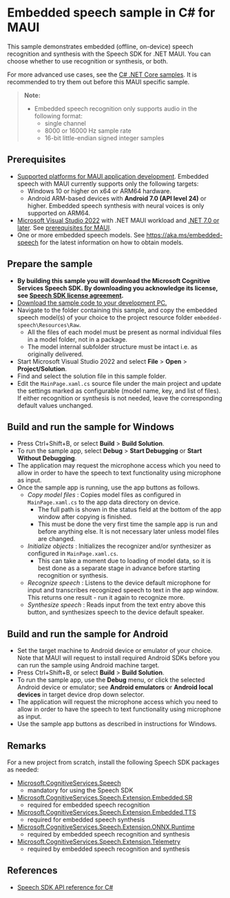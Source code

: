 # Embedded speech sample in C# for MAUI

This sample demonstrates embedded (offline, on-device) speech recognition and synthesis with the Speech SDK for .NET MAUI.
You can choose whether to use recognition or synthesis, or both.

For more advanced use cases, see the [C# .NET Core samples](../../dotnetcore/embedded-speech).
It is recommended to try them out before this MAUI specific sample.

> **Note:**
> * Embedded speech recognition only supports audio in the following format:
>   * single channel
>   * 8000 or 16000 Hz sample rate
>   * 16-bit little-endian signed integer samples

## Prerequisites

* [Supported platforms for MAUI application development](https://learn.microsoft.com/dotnet/maui/supported-platforms?view=net-maui-7.0).
  Embedded speech with MAUI currently supports only the following targets:
  * Windows 10 or higher on x64 or ARM64 hardware.
  * Android ARM-based devices with **Android 7.0 (API level 24)** or higher.
    Embedded speech synthesis with neural voices is only supported on ARM64.
* [Microsoft Visual Studio 2022](https://www.visualstudio.com/) with .NET MAUI workload and [.NET 7.0 or later](https://learn.microsoft.com/dotnet/core/install/windows?tabs=net70).
  See [prerequisites for MAUI](https://learn.microsoft.com/dotnet/maui/get-started/installation?view=net-maui-7.0&tabs=vswin).
* One or more embedded speech models. See https://aka.ms/embedded-speech for the latest information on how to obtain models.

## Prepare the sample

* **By building this sample you will download the Microsoft Cognitive Services Speech SDK. By downloading you acknowledge its license, see [Speech SDK license agreement](https://aka.ms/csspeech/license).**
* [Download the sample code to your development PC.](/README.md#get-the-samples)
* Navigate to the folder containing this sample, and copy the embedded speech model(s) of your choice to the project resource folder `embedded-speech\Resources\Raw`.
  * All the files of each model must be present as normal individual files in a model folder, not in a package.
  * The model internal subfolder structure must be intact i.e. as originally delivered.
* Start Microsoft Visual Studio 2022 and select **File** \> **Open** \> **Project/Solution**.
* Find and select the solution file in this sample folder.
* Edit the `MainPage.xaml.cs` source file under the main project and update the settings marked as configurable (model name, key, and list of files).
  If either recognition or synthesis is not needed, leave the corresponding default values unchanged.

## Build and run the sample for Windows
* Press Ctrl+Shift+B, or select **Build** \> **Build Solution**.
* To run the sample app, select **Debug** \> **Start Debugging** or **Start Without Debugging**.
* The application may request the microphone access which you need to allow in order to have the speech to text functionality using microphone as input.
* Once the sample app is running, use the app buttons as follows.
  * *Copy model files* : Copies model files as configured in `MainPage.xaml.cs` to the app data directory on device.
    * The full path is shown in the status field at the bottom of the app window after copying is finished.
    * This must be done the very first time the sample app is run and before anything else. It is not necessary later unless model files are changed.
  * *Initialize objects* : Initializes the recognizer and/or synthesizer as configured in `MainPage.xaml.cs`.
    * This can take a moment due to loading of model data, so it is best done as a separate stage in advance before starting recognition or synthesis.
  * *Recognize speech* : Listens to the device default microphone for input and transcribes recognized speech to text in the app window. This returns one result - run it again to recognize more.
  * *Synthesize speech* : Reads input from the text entry above this button, and synthesizes speech to the device default speaker.

## Build and run the sample for Android
* Set the target machine to Android device or emulator of your choice. Note that MAUI will request to install required Android SDKs before you can run the sample using Android machine target.
* Press Ctrl+Shift+B, or select **Build** \> **Build Solution**.
* To run the sample app, use the **Debug** menu, or click the selected Android device or emulator; see **Android emulators** or **Android local devices** in target device drop down selector.
* The application will request the microphone access which you need to allow in order to have the speech to text functionality using microphone as input.
* Use the sample app buttons as described in instructions for Windows.

## Remarks

For a new project from scratch, install the following Speech SDK packages as needed:
* [Microsoft.CognitiveServices.Speech](https://www.nuget.org/packages/Microsoft.CognitiveServices.Speech)
  * mandatory for using the Speech SDK
* [Microsoft.CognitiveServices.Speech.Extension.Embedded.SR](https://www.nuget.org/packages/Microsoft.CognitiveServices.Speech.Extension.Embedded.SR)
  * required for embedded speech recognition
* [Microsoft.CognitiveServices.Speech.Extension.Embedded.TTS](https://www.nuget.org/packages/Microsoft.CognitiveServices.Speech.Extension.Embedded.TTS)
  * required for embedded speech synthesis
* [Microsoft.CognitiveServices.Speech.Extension.ONNX.Runtime](https://www.nuget.org/packages/Microsoft.CognitiveServices.Speech.Extension.ONNX.Runtime)
  * required by embedded speech recognition and synthesis
* [Microsoft.CognitiveServices.Speech.Extension.Telemetry](https://www.nuget.org/packages/Microsoft.CognitiveServices.Speech.Extension.Telemetry)
  * required by embedded speech recognition and synthesis

## References

* [Speech SDK API reference for C#](https://aka.ms/csspeech/csharpref)
